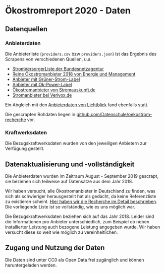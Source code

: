 # Ökostromreport 2020 - Daten

## Datenquellen

### Anbieterdaten
Die Anbieterliste (`providers.csv` bzw `providers.json`) ist das Ergebnis des Scrapens von verschiedenen Quellen, u.a.
- [StromVersorgerListe der Bundesnetzagentur](https://www.bundesnetzagentur.de/SharedDocs/Downloads/DE/Sachgebiete/Energie/Unternehmen_Institutionen/HandelundVertrieb/LieferantenAnzeige/StromVersorgerListe_pdf.pdf?__blob=publicationFile&v=97)
- [Reine Ökostromanbieter 2018 von Energie und Management](http://www.energymailer.de/filestore/newsimgorg/Illustrationen_Stimmungsbilder/UEbersichten_Tabellen/Reine_Oekostromanbieter_Liste_2018_Umfrage_Tabelle_EundM.orig.pdf)
- [Anbieter mit Grüner-Strom-Label](https://www.gruenerstromlabel.de//gruener-strom/oekostrom-beziehen/?no_cache=1)
- [Anbieter mit Ok-Power-Label](https://www.ok-power.de/fuer-strom-kunden/anbieter-uebersicht.html)
- [Ökostromanbieter von Stromauskunft.de](https://www.stromauskunft.de/oekostrom/oekostrom-anbieter/)
- [Stromanbieter bei Verivox.de](https://www.verivox.de/power/carriers.aspx?fl=all)

Ein Abgleich mit den [Anbieterdaten von Lichtblick](https://www.lichtblick.de/strommix/) fand ebenfalls statt.

Die gescrapten Rohdaten liegen in [github.com/Datenschule/oekostrom-recherche](https://github.com/Datenschule/oekostrom-recherche) vor.

### Kraftwerksdaten

Die Bezugskraftwerksdaten wurden von den jeweiligen Anbietern zur Verfügung gestellt.

## Datenaktualisierung und -vollständigkeit

Die Anbieterdaten wurden im Zeitraum August - September 2019 gescrapt, sie beziehen sich teilweise auf Datensätze aus dem Jahr 2018.

Wir haben versucht, alle Ökostromanbieter in Deutschland zu finden, was sich als schwieriger herausgestellt hat als gedacht, da keine Referenzliste zu existieren scheint. [Hier haben wir die Recherche im Detail beschrieben](https://datenschule.de/blog/2019/08/DS-Recherche-Oekostrom/). Die vorliegende Liste ist so vollständig, wie es uns möglich war.

Die Bezugskraftwerksdaten beziehen sich auf das Jahr 2018. Leider sind die Informationen pro Anbieter unterschiedlich, zum Beispiel ob neben installierter Leistung auch bezogene Leistung angegeben wurde. Wir haben versucht diese so weit wie möglich zu vereinheitlichen.

## Zugang und Nutzung der Daten

Die Daten sind unter CC0 als Open Data frei zugänglich und können heruntergeladen werden.

